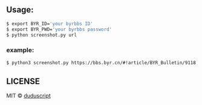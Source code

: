 ## Usage:
```sh
$ export BYR_ID='your byrbbs ID'
$ export BYR_PWD='your byrbbs password'
$ python screenshot.py url
```

### example:
```sh
$ python3 screenshot.py https://bbs.byr.cn/#!article/BYR_Bulletin/9118
```

## LICENSE
MIT © [duduscript](https://github.com/duduscript)
